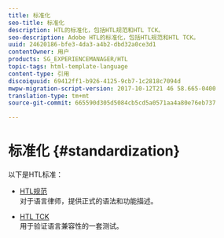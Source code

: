 ```yaml
---
title: 标准化
seo-title: 标准化
description: HTL的标准化，包括HTL规范和HTL TCK。
seo-description: Adobe HTL的标准化，包括HTL规范和HTL TCK。
uuid: 24620186-bfe3-4da3-a4b2-dbd32a0ce3d1
contentOwner: 用户
products: SG_EXPERIENCEMANAGER/HTL
topic-tags: html-template-language
content-type: 引用
discoiquuid: 69412ff1-b926-4125-9cb7-1c2818c7094d
mwpw-migration-script-version: 2017-10-12T21 46 58.665-0400
translation-type: tm+mt
source-git-commit: 665590d305d5084cb5cd5a0571aa4a80e76eb737

---
```



# 标准化 {#standardization}

以下是HTL标准：

* [HTL规范](https://github.com/Adobe-Marketing-Cloud/sightly-spec)\
   对于语言律师，提供正式的语法和功能描述。

* [HTL TCK](https://github.com/Adobe-Marketing-Cloud/sightly-tck)\
   用于验证语言兼容性的一套测试。
